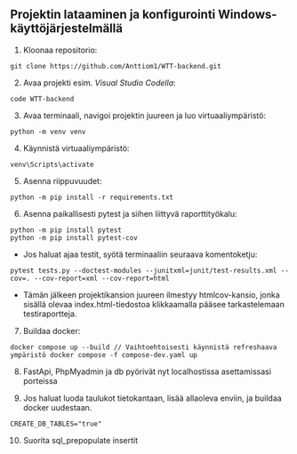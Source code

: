 ## Projektin lataaminen ja konfigurointi Windows-käyttöjärjestelmällä
1. Kloonaa repositorio:
```
git clone https://github.com/Anttiom1/WTT-backend.git
```
2. Avaa projekti esim. *Visual Studio Codella*:
```
code WTT-backend
```
3. Avaa terminaali, navigoi projektin juureen ja luo virtuaaliympäristö:
```
python -m venv venv
```
4. Käynnistä virtuaaliympäristö:
```
venv\Scripts\activate
```
5. Asenna riippuvuudet:
```
python -m pip install -r requirements.txt
```
6. Asenna paikallisesti pytest ja siihen liittyvä raporttityökalu:
```
python -m pip install pytest
python -m pip install pytest-cov
```
- Jos haluat ajaa testit, syötä terminaaliin seuraava komentoketju:
```
pytest tests.py --doctest-modules --junitxml=junit/test-results.xml --cov=. --cov-report=xml --cov-report=html
```
- Tämän jälkeen projektikansion juureen ilmestyy htmlcov-kansio, jonka sisällä olevaa index.html-tiedostoa klikkaamalla pääsee tarkastelemaan testiraportteja. 
7. Buildaa docker:
```
docker compose up --build // Vaihtoehtoisesti käynnistä refreshaava ympäristö docker compose -f compose-dev.yaml up 
```
8. FastApi, PhpMyadmin ja db pyörivät nyt localhostissa asettamissasi porteissa

9. Jos haluat luoda taulukot tietokantaan, lisää allaoleva enviin, ja buildaa docker uudestaan.
```
CREATE_DB_TABLES="true"
```
10. Suorita sql_prepopulate insertit

